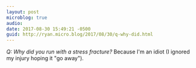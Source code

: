 ```yaml
---
layout: post
microblog: true
audio: 
date: 2017-08-30 15:49:21 -0500
guid: http://ryan.micro.blog/2017/08/30/q-why-did.html
---
```

_Q: Why did you run with a stress fracture?_ Because I'm an idiot (I ignored my injury hoping it "go away").
